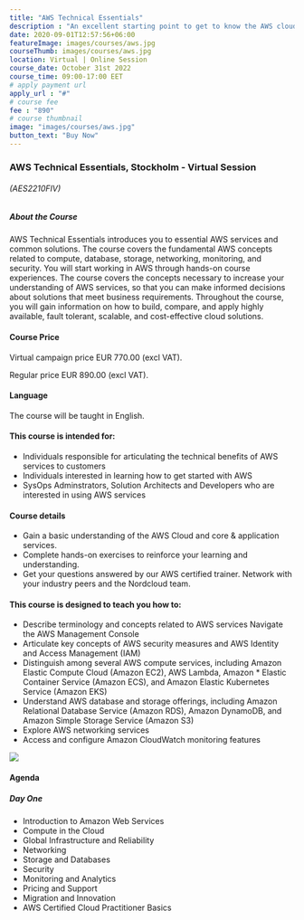```yaml
---
title: "AWS Technical Essentials"
description : "An excellent starting point to get to know the AWS cloud and its products, services, and solutions - in just one day."
date: 2020-09-01T12:57:56+06:00
featureImage: images/courses/aws.jpg
courseThumb: images/courses/aws.jpg
location: Virtual | Online Session
course_date: October 31st 2022
course_time: 09:00-17:00 EET
# apply payment url
apply_url : "#"
# course fee
fee : "890"
# course thumbnail
image: "images/courses/aws.jpg"
button_text: "Buy Now"
---
```


### AWS Technical Essentials, Stockholm - Virtual Session 

###### (AES2210FIV)

##### About the Course

AWS Technical Essentials introduces you to essential AWS services and common solutions. The course covers the fundamental AWS concepts related to compute, database, storage, networking, monitoring, and security. You will start working in AWS through hands-on course experiences. The course covers the concepts necessary to increase your understanding of AWS services, so that you can make informed decisions about solutions that meet business requirements. Throughout the course, you will gain information on how to build, compare, and apply highly available, fault tolerant, scalable, and cost-effective cloud solutions.


#### Course Price 

Virtual campaign price EUR 770.00 (excl VAT).

Regular price EUR 890.00 (excl VAT).

#### Language

The course will be taught in English.

#### This course is intended for:

* Individuals responsible for articulating the technical benefits of AWS services to customers
* Individuals interested in learning how to get started with AWS
* SysOps Adminstrators, Solution Architects and Developers who are interested in using AWS services

#### Course details

* Gain a basic understanding of the AWS Cloud and core & application services.
* Complete hands-on exercises to reinforce your learning and understanding.
* Get your questions answered by our AWS certified trainer.
Network with your industry peers and the Nordcloud team.

#### This course is designed to teach you how to:

* Describe terminology and concepts related to AWS services
Navigate the AWS Management Console
* Articulate key concepts of AWS security measures and AWS Identity and Access Management (IAM)
* Distinguish among several AWS compute services, including Amazon Elastic Compute Cloud (Amazon EC2), AWS Lambda, Amazon * Elastic Container Service (Amazon ECS), and Amazon Elastic Kubernetes Service (Amazon EKS)
* Understand AWS database and storage offerings, including Amazon Relational Database Service (Amazon RDS), Amazon DynamoDB, and Amazon Simple Storage Service (Amazon S3)
* Explore AWS networking services
* Access and configure Amazon CloudWatch monitoring features

![](https://nordcloud.com/wp-content/uploads/2020/03/nordcloud_web_square-100.jpg#floatright)

#### Agenda

##### Day One

* Introduction to Amazon Web Services
* Compute in the Cloud
* Global Infrastructure and Reliability
* Networking
* Storage and Databases
* Security
* Monitoring and Analytics
* Pricing and Support
* Migration and Innovation
* AWS Certified Cloud Practitioner Basics